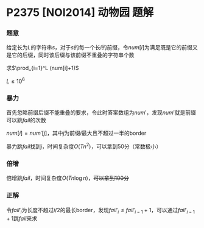 # P2375 [NOI2014] 动物园 题解

### 题意

给定长为$L$的字符串$s$，对于$s$的每一个长$i$的前缀，令$num[i]$为满足既是它的前缀又是它的后缀，同时该后缀与该前缀不重叠的字符串个数

求$\prod_{i=1}^L (num[i]+1)$

$L\leq 10^6$

### 暴力

首先忽略前缀后缀不能重叠的要求，令此时答案数组为$num'$，发现$num'$就是前缀可以跳$fail$的次数

$num[i]=num'[j]$，其中$j$为前缀$i$最大且不超过一半的border

暴力跳$fail$找到$j$，时间复杂度$O(Tn^2)$，可以拿到50分（常数极小）

### 倍增

倍增跳$fail$，时间复杂度$O(Tn\log n)$，~~可以拿到100分~~

### 正解

令$fail'_i$为长度不超过$i/2$的最长border，发现$fail'_i\leq fail'_{i-1}+1$，可以通过$fail'_{i-1}+1$跳$fail$来求

